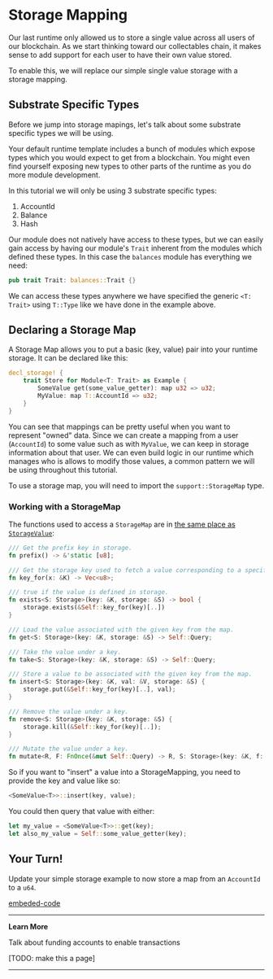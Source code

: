 Storage Mapping
===

Our last runtime only allowed us to store a single value across all users of our blockchain. As we start thinking toward our collectables chain, it makes sense to add support for each user to have their own value stored.

To enable this, we will replace our simple single value storage with a storage mapping.

## Substrate Specific Types

Before we jump into storage mapings, let's talk about some substrate specific types we will be using.

Your default runtime template includes a bunch of modules which expose types which you would expect to get from a blockchain. You might even find yourself exposing new types to other parts of the runtime as you do more module development.

In this tutorial we will only be using 3 substrate specific types:

 1. AccountId
 2. Balance
 3. Hash

Our module does not natively have access to these types, but we can easily gain access by having our module's `Trait` inherent from the modules which defined these types. In this case the `balances` module has everything we need:

```rust
pub trait Trait: balances::Trait {}
```

We can access these types anywhere we have specified the generic `<T: Trait>` using `T::Type` like we have done in the example above.

## Declaring a Storage Map

A Storage Map allows you to put a basic (key, value) pair into your runtime storage. It can be declared like this:

```rust
decl_storage! {
    trait Store for Module<T: Trait> as Example {
        SomeValue get(some_value_getter): map u32 => u32;
        MyValue: map T::AccountId => u32;
    }
}
```

You can see that mappings can be pretty useful when you want to represent "owned" data. Since we can create a mapping from a user (`AccountId`) to some value such as with `MyValue`, we can keep in storage information about that user. We can even build logic in our runtime which manages who is allows to modify those values, a common pattern we will be using throughout this tutorial.

To use a storage map, you will need to import the `support::StorageMap` type.

### Working with a StorageMap

The functions used to access a `StorageMap` are in [the same place as `StorageValue`](https://github.com/paritytech/substrate/blob/master/srml/support/src/storage/generator.rs#L162):

```rust
/// Get the prefix key in storage.
fn prefix() -> &'static [u8];

/// Get the storage key used to fetch a value corresponding to a specific key.
fn key_for(x: &K) -> Vec<u8>;

/// true if the value is defined in storage.
fn exists<S: Storage>(key: &K, storage: &S) -> bool {
    storage.exists(&Self::key_for(key)[..])
}

/// Load the value associated with the given key from the map.
fn get<S: Storage>(key: &K, storage: &S) -> Self::Query;

/// Take the value under a key.
fn take<S: Storage>(key: &K, storage: &S) -> Self::Query;

/// Store a value to be associated with the given key from the map.
fn insert<S: Storage>(key: &K, val: &V, storage: &S) {
    storage.put(&Self::key_for(key)[..], val);
}

/// Remove the value under a key.
fn remove<S: Storage>(key: &K, storage: &S) {
    storage.kill(&Self::key_for(key)[..]);
}

/// Mutate the value under a key.
fn mutate<R, F: FnOnce(&mut Self::Query) -> R, S: Storage>(key: &K, f: F, storage: &S) -> R;
```

So if you want to "insert" a value into a StorageMapping, you need to provide the key and value like so:

```rust
<SomeValue<T>>::insert(key, value);
```

You could then query that value with either:

```rust 
let my_value = <SomeValue<T>>::get(key);
let also_my_value = Self::some_value_getter(key);
```

## Your Turn!

Update your simple storage example to now store a map from an `AccountId` to a `u64`.

[embeded-code](./assets/1.4-template.rs ':include :type=code embed')


---
**Learn More**

Talk about funding accounts to enable transactions

[TODO: make this a page]

---